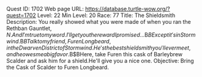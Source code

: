 Quest ID: 1702
Web page URL: https://database.turtle-wow.org/?quest=1702
Level: 22
Min Level: 20
Race: 77
Title: The Shieldsmith
Description: You really showed what you were made of when you ran the Rethban Gauntlet, $N.And I'm true to my word.I'll get you the reward I promised...$B$BExcept it's in Stormwind.$B$BTalk to my friend, Furen Longbeard, in the Dwarven District of Stormwind.He's the best shieldsmith you'll ever meet, and he owes me a big favor.$B$BHere, take Furen this cask of Barleybrew Scalder and ask him for a shield.He'll give you a nice one.
Objective: Bring the Cask of Scalder to Furen Longbeard.
